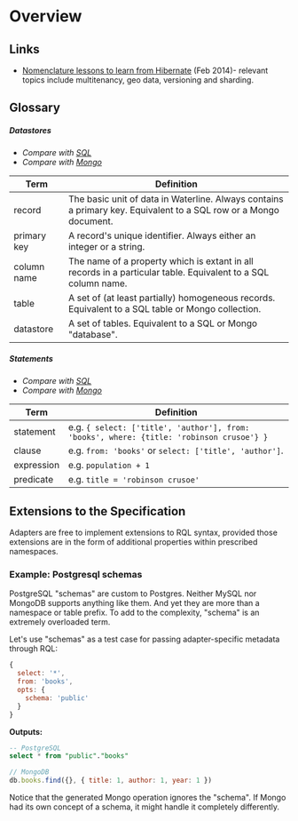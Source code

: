 # Overview


## Links

+ [Nomenclature lessons to learn from Hibernate](http://www.slideshare.net/brmeyer/hibernate-orm-features) (Feb 2014)- relevant topics include multitenancy, geo data, versioning and sharding.



## Glossary

##### Datastores

+ _Compare with [SQL](https://commons.wikimedia.org/wiki/File:SQL_ANATOMY_wiki.svg#/media/File:SQL_ANATOMY_wiki.svg)_
+ _Compare with [Mongo](https://docs.mongodb.org/manual/reference/glossary/#term-aggregation-framework)_

| Term         | Definition
| ------------ | --------------------------------------------------------
| record       | The basic unit of data in Waterline. Always contains a primary key. Equivalent to a SQL row or a Mongo document.
| primary key  | A record's unique identifier. Always either an integer or a string.
| column name  | The name of a property which is extant in all records in a particular table.  Equivalent to a SQL column name.
| table        | A set of (at least partially) homogeneous records.  Equivalent to a SQL table or Mongo collection.
| datastore    | A set of tables. Equivalent to a SQL or Mongo "database".


##### Statements

+ _Compare with [SQL](https://commons.wikimedia.org/wiki/File:SQL_ANATOMY_wiki.svg#/media/File:SQL_ANATOMY_wiki.svg)_
+ _Compare with [Mongo](https://docs.mongodb.org/manual/reference/glossary/#term-aggregation-framework)_

| Term         | Definition
| ------------ | --------------------------------------------------------
| statement    | e.g. `{ select: ['title', 'author'], from: 'books', where: {title: 'robinson crusoe'} }`
| clause       | e.g. `from: 'books'` or `select: ['title', 'author']`.
| expression   | e.g. `population + 1`
| predicate    | e.g. `title = 'robinson crusoe'`




## Extensions to the Specification

Adapters are free to implement extensions to RQL syntax, provided those extensions are in the form of additional properties within prescribed namespaces.

### Example: Postgresql schemas

PostgreSQL "schemas" are custom to Postgres.  Neither MySQL nor MongoDB supports anything like them. And yet they are more than a namespace or table prefix.  To add to the complexity, "schema" is an extremely overloaded term.

Let's  use "schemas" as a test case for passing adapter-specific metadata through RQL:

```javascript
{
  select: '*',
  from: 'books',
  opts: {
    schema: 'public'
  }
}
```

**Outputs:**

```sql
-- PostgreSQL
select * from "public"."books"
```

```javascript
// MongoDB    
db.books.find({}, { title: 1, author: 1, year: 1 })
```

Notice that the generated Mongo operation ignores the "schema".  If Mongo had its own concept of a schema, it might handle it completely differently.

